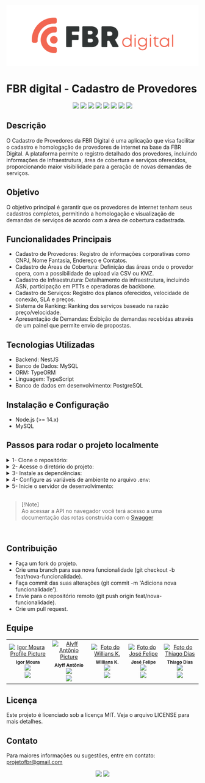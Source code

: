 ![Logo](https://github.com/IgorCavalcantiMoura/fap2024/blob/main/FBR%201.png?raw=true)

# FBR digital - Cadastro de Provedores

<p align="center">
  <img src="https://img.shields.io/badge/TypeScript-007ACC?style=for-the-badge&logo=typescript&logoColor=white"/>
  <img src="https://img.shields.io/badge/version-1.0.0-blue?style=for-the-badge"/>
  <img src="https://img.shields.io/badge/License-MIT-yellow.svg?style=for-the-badge"/>
  <img src="https://img.shields.io/badge/maintenance-active-brightgreen?style=for-the-badge"/>
  <img src="https://img.shields.io/badge/platform-NestJS-red?style=for-the-badge&logo=nestjs"/>
  <img src="https://img.shields.io/badge/docs-available-brightgreen?style=for-the-badge"/>
  <img src="https://img.shields.io/badge/Project%20Status-Active-brightgreen?style=for-the-badge"/>
  <img src="https://img.shields.io/badge/code%20style-prettier-brightgreen?style=for-the-badge"/>
</p>

## Descrição
O Cadastro de Provedores da FBR Digital é uma aplicação que visa facilitar o cadastro e homologação de provedores de internet na base da FBR Digital. A plataforma permite o registro detalhado dos provedores, incluindo informações de infraestrutura, área de cobertura e serviços oferecidos, proporcionando maior visibilidade para a geração de novas demandas de serviços.

## Objetivo
O objetivo principal é garantir que os provedores de internet tenham seus cadastros completos, permitindo a homologação e visualização de demandas de serviços de acordo com a área de cobertura cadastrada.

## Funcionalidades Principais
- Cadastro de Provedores: Registro de informações corporativas como CNPJ, Nome Fantasia, Endereço e Contatos.
- Cadastro de Áreas de Cobertura: Definição das áreas onde o provedor opera, com a possibilidade de upload via CSV ou KMZ.
- Cadastro de Infraestrutura: Detalhamento da infraestrutura, incluindo ASN, participação em PTTs e operadoras de backbone.
- Cadastro de Serviços: Registro dos planos oferecidos, velocidade de conexão, SLA e preços.
- Sistema de Ranking: Ranking dos serviços baseado na razão preço/velocidade.
- Apresentação de Demandas: Exibição de demandas recebidas através de um painel que permite envio de propostas.

## Tecnologias Utilizadas
- Backend: NestJS
- Banco de Dados: MySQL
- ORM: TypeORM
- Linguagem: TypeScript
- Banco de dados em desenvolvimento: PostgreSQL

## Instalação e Configuração
- Node.js (>= 14.x)
- MySQL

## Passos para rodar o projeto localmente
<details>
  <summary>1- Clone o repositório:</summary>
  
    git clone https://github.com/softexrecifepe/PI-T1-GP1-FBR.git
</details>
<details>
  <summary>2- Acesse o diretório do projeto:</summary>
  
    cd fbr-digital-provedores
</details>
<details>
  <summary>3- Instale as dependências:</summary>

    npm install
</details>
<details>
   <summary>4- Configure as variáveis de ambiente no arquivo .env:</summary>

    DB_HOST=localhost
    DB_PORT=3306
    DB_USERNAME=root
    DB_PASSWORD=sua_senha
    DB_DATABASE=fbr_digital
</details>
<details>
   <summary>5- Inicie o servidor de desenvolvimento:</summary>

    npm run start:dev
#### O projeto estará rodando em:
    http://localhost:4000
</details>
<br>

> [!Note]\
> Ao acessar a API no navegador você terá acesso a uma documentação das rotas construida com o [Swagger](http://localhost:4000)
<br>

## Contribuição
- Faça um fork do projeto.
- Crie uma branch para sua nova funcionalidade (git checkout -b feat/nova-funcionalidade).
- Faça commit das suas alterações (git commit -m 'Adiciona nova funcionalidade').
- Envie para o repositório remoto (git push origin feat/nova-funcionalidade).
- Crie um pull request.

## Equipe
<table align="center">
  <tr>
    <td align="center">
      <a href="https://www.linkedin.com/in/igor-cavalcanti-moura/">
        <img src="https://avatars.githubusercontent.com/u/105571519?v=4" width="100px;" alt="Igor Moura Profile Picture"/><br>
      </a>
      <sub>
          <b>Igor Moura</b>
         </sub>
    <br>
        <a href="https://github.com/IgorCavalcantiMoura">
            <img src="https://img.shields.io/badge/GitHub-100000?style=for-the-badge&logo=github&logoColor=white" />
        </a>
        <br>
        <a href="https://www.linkedin.com/in/igor-cavalcanti-moura/">
            <img src="https://img.shields.io/badge/LinkedIn-0077B5?style=for-the-badge&logo=linkedin&logoColor=white" />
        </a>
    </td>
    <td align="center">
      <a href="#">
        <img src="https://avatars.githubusercontent.com/u/146452808?v=4" width="100px;" alt="Alyff Antônio Picture"/><br>
         </a>
        <sub>
          <b>Alyff Antônio</b>
        </sub>
        <br>
        <a href="https://github.com/IgorCavalcantiMoura">
            <img src="https://img.shields.io/badge/GitHub-100000?style=for-the-badge&logo=github&logoColor=white" />
        </a>
        <br>
        <a href="https://www.linkedin.com/in/igor-cavalcanti-moura/">
            <img src="https://img.shields.io/badge/LinkedIn-0077B5?style=for-the-badge&logo=linkedin&logoColor=white" />
        </a>
    </td>
    <td align="center">
      <a href="#">
        <img src="https://avatars.githubusercontent.com/u/54045082?v=4" width="100px;" alt="Foto do Willians K."/><br>
      </a>
        <sub>
          <b>Willians K.</b>
        </sub>
        <br>
        <a href="https://github.com/IgorCavalcantiMoura">
            <img src="https://img.shields.io/badge/GitHub-100000?style=for-the-badge&logo=github&logoColor=white" />
        </a>
        <br>
        <a href="https://www.linkedin.com/in/igor-cavalcanti-moura/">
            <img src="https://img.shields.io/badge/LinkedIn-0077B5?style=for-the-badge&logo=linkedin&logoColor=white" />
        </a>
    </td>
    <td align="center">
      <a href="#">
        <img src="https://avatars.githubusercontent.com/u/100253391?v=4" width="100px;" alt="Foto do José Felipe"/><br>
      </a>
        <sub>
          <b>José Felipe</b>
        </sub>
        <br>
        <a href="https://github.com/IgorCavalcantiMoura">
            <img src="https://img.shields.io/badge/GitHub-100000?style=for-the-badge&logo=github&logoColor=white" />
        </a>
        <br>
        <a href="https://www.linkedin.com/in/igor-cavalcanti-moura/">
            <img src="https://img.shields.io/badge/LinkedIn-0077B5?style=for-the-badge&logo=linkedin&logoColor=white" />
        </a>
    </td>
    <td align="center">
      <a href="#">
        <img src="https://avatars.githubusercontent.com/u/66437895?v=4" width="100px;" alt="Foto do Thiago Dias"/><br>
      </a>
        <sub>
          <b>Thiago Dias</b>
        </sub>
        <br>
        <a href="https://github.com/IgorCavalcantiMoura">
            <img src="https://img.shields.io/badge/GitHub-100000?style=for-the-badge&logo=github&logoColor=white" />
        </a>
        <br>
        <a href="https://www.linkedin.com/in/igor-cavalcanti-moura/">
            <img src="https://img.shields.io/badge/LinkedIn-0077B5?style=for-the-badge&logo=linkedin&logoColor=white" />
        </a>
    </td>
  </tr>
</table>

## Licença
Este projeto é licenciado sob a licença MIT. Veja o arquivo LICENSE para mais detalhes.

## Contato
Para maiores informações ou sugestões, entre em contato: projetofbr@gmail.com

<p align="center">
 
  <img src="https://img.shields.io/badge/feito%20com-caf%C3%A9-%23FFDD00?style=for-the-badge&logo=coffeescript&logoColor=black"/>
  <img src="https://img.shields.io/badge/Buy%20Me%20a%20Coffee-Support%20My%20Work-brightgreen?style=for-the-badge&logo=buy-me-a-coffee"/>

</p>
